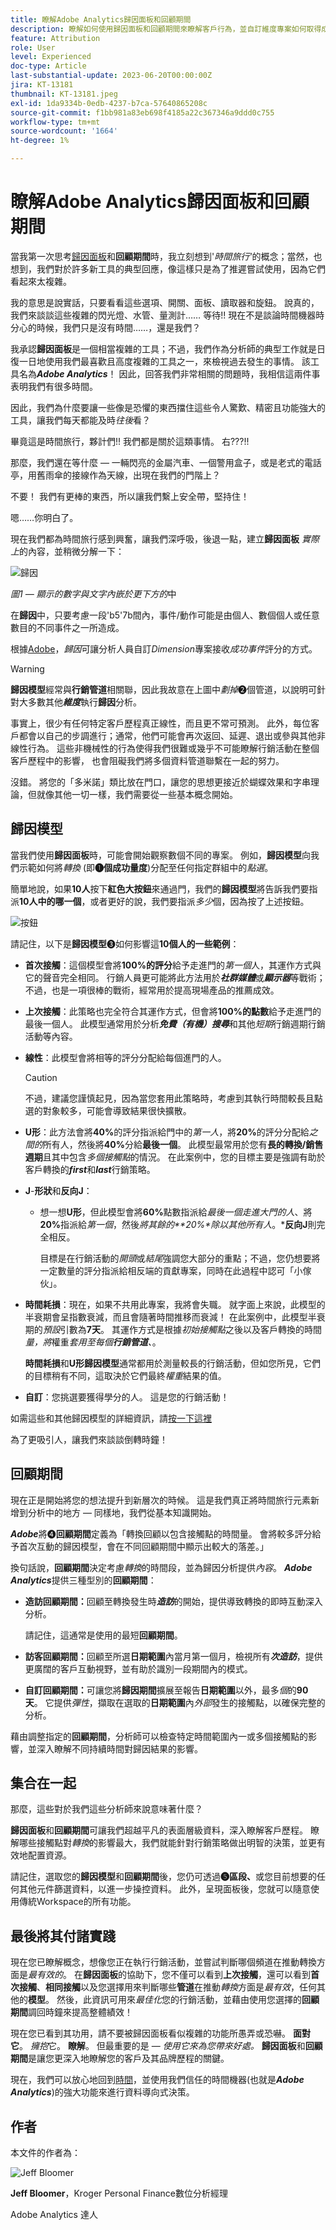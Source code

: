 ```yaml
---
title: 瞭解Adobe Analytics歸因面板和回顧期間
description: 瞭解如何使用歸因面板和回顧期間來瞭解客戶行為，並自訂維度專案如何取得成功事件的評分。
feature: Attribution
role: User
level: Experienced
doc-type: Article
last-substantial-update: 2023-06-20T00:00:00Z
jira: KT-13181
thumbnail: KT-13181.jpeg
exl-id: 1da9334b-0edb-4237-b7ca-57640865208c
source-git-commit: f1bb981a83eb698f4185a22c367346a9ddd0c755
workflow-type: tm+mt
source-wordcount: '1664'
ht-degree: 1%

---
```


# 瞭解Adobe Analytics歸因面板和回顧期間

當我第一次思考[歸因面板](https://experienceleague.adobe.com/docs/analytics-platform/using/cja-workspace/panels/attribution.html?lang=en)和&#x200B;**回顧期間**&#x200B;時，我立刻想到&#39;*時間旅行&#39;*&#x200B;的概念；當然，也想到，我們對於許多新工具的典型回應，像這樣只是為了推遲嘗試使用，因為它們看起來太複雜。

我的意思是說實話，只要看看這些選項、開關、面板、讀取器和旋鈕。  說真的，我們來談談這些複雜的閃光燈、水管、量測計…… 等待!!  現在不是談論時間機器時分心的時候，我們只是沒有時間……，還是我們？

我承認&#x200B;**歸因面板**&#x200B;是一個相當複雜的工具；不過，我們作為分析師的典型工作就是日復一日地使用我們最喜歡且高度複雜的工具之一，來檢視過去發生的事情。 該工具名為&#x200B;***Adobe Analytics***！  因此，回答我們非常相關的問題時，我相信這兩件事表明我們有很多時間。

因此，我們為什麼要讓一些像是恐懼的東西擋住這些令人驚歎、精密且功能強大的工具，讓我們每天都能及時&#x200B;*往後*&#x200B;看？

畢竟這是時間旅行，夥計們!!  我們都是關於這類事情。  右???!!

那麼，我們還在等什麼 — 一輛閃亮的金屬汽車、一個警用盒子，或是老式的電話亭，用舊雨傘的接線作為天線，出現在我們的門階上？

不要！  我們有更棒的東西，所以讓我們繫上安全帶，堅持住！

嗯……你明白了。


現在我們都為時間旅行感到興奮，讓我們深呼吸，後退一點，建立&#x200B;**歸因面板** *實際上*&#x200B;的內容，並稍微分解一下：

![歸因](assets/attribution.png)

*圖1 — 顯示的數字與文字內嵌於更下方的*&#x200B;中

在&#x200B;**歸因**&#x200B;中，只要考慮一段&#39;b5&#39;7b間內，事件/動作可能是由個人、數個個人或任意數目的不同事件之一所造成。

根據[Adobe](https://experienceleague.adobe.com/docs/analytics-platform/using/cja-workspace/attribution/overview.html?lang=en)，*歸因*&#x200B;可讓分析人員自訂&#x200B;*Dimension*&#x200B;專案接收&#x200B;*成功事件*&#x200B;評分的方式。


>[!WARNING]
>
>**歸因模型**&#x200B;經常與&#x200B;**行銷管道**&#x200B;相關聯，因此我故意在上圖中&#x200B;*劃掉*❷個管道，以說明可針對大多數其他&#x200B;***維度***&#x200B;執行&#x200B;**歸因**&#x200B;分析。


事實上，很少有任何特定客戶歷程真正線性，而且更不常可預測。  此外，每位客戶都會以自己的步調進行；通常，他們可能會再次返回、延遲、退出或參與其他非線性行為。 這些非機械性的行為使得我們很難或幾乎不可能瞭解行銷活動在整個客戶歷程中的影響， 也會阻礙我們將多個資料管道聯繫在一起的努力。

沒錯。  將您的「多米諾」類比放在門口，讓您的思想更接近於蝴蝶效果和字串理論，但就像其他一切一樣，我們需要從一些基本概念開始。

## **歸因模型**

當我們使用&#x200B;**歸因面板**&#x200B;時，可能會開始觀察數個不同的專案。  例如，**歸因模型**&#x200B;向我們示範如何將&#x200B;*轉換* (即&#x200B;**❶個成功量度**)分配至任何指定群組中的&#x200B;*點選*。

簡單地說，如果&#x200B;**10人**&#x200B;按下&#x200B;**紅色大按鈕**&#x200B;來通過門，我們的&#x200B;**歸因模型**&#x200B;將告訴我們要指派&#x200B;**10人中的哪一個**，或者更好的說，我們要指派&#x200B;*多少*&#x200B;個，因為按了上述按鈕。

![按鈕](assets/button.png)

請記住，以下是&#x200B;**歸因模型**❸如何影響這&#x200B;**10個人的一些範例**：

- **首次接觸**：這個模型會將&#x200B;**100%的評分**&#x200B;給予走進門的&#x200B;*第一個*&#x200B;人，其運作方式與它的聲音完全相同。  行銷人員更可能將此方法用於&#x200B;***社群媒體***&#x200B;或&#x200B;***顯示器***&#x200B;等戰術；不過，也是一項很棒的戰術，經常用於提高現場產品的推薦成效。
- **上次接觸**：此策略也完全符合其運作方式，但會將&#x200B;**100%的點數**&#x200B;給予走進門的最後一個人。  此模型通常用於分析&#x200B;***免費（有機）搜尋***&#x200B;和其他&#x200B;*短期*&#x200B;行銷週期行銷活動等內容。
- **線性**：此模型會將相等的評分分配給每個進門的人。

  >[!CAUTION]
  >
  >不過，建議您謹慎起見，因為當您套用此策略時，考慮到其執行時間較長且點選的對象較多，可能會導致結果很快擴散。

- **U形**：此方法會將&#x200B;**40%**&#x200B;的評分指派給門中的&#x200B;*第一人*，將&#x200B;**20%**&#x200B;的評分分配給&#x200B;*之間的*&#x200B;所有人，然後將&#x200B;**40%**&#x200B;分給&#x200B;**最後一個**。 此模型最常用於您有&#x200B;**長的轉換/銷售週期**&#x200B;且其中包含&#x200B;*多個接觸點*&#x200B;的情況。  在此案例中，您的目標主要是強調有助於客戶轉換的&#x200B;***first***&#x200B;和&#x200B;***last***&#x200B;行銷策略。
- **J**-**形狀**&#x200B;和&#x200B;**反向J**：
   - 想一想&#x200B;**U形**，但此模型會將&#x200B;**60%**&#x200B;點數指派給&#x200B;*最後一個走進大門的人*、將&#x200B;**20%**&#x200B;指派給&#x200B;*第一個*，然後&#x200B;*將其餘的&#x200B;**20%**除以*&#x200B;其他所有人&#x200B;*。***反向J**&#x200B;則完全相反。

     目標是在行銷活動的&#x200B;*開頭*&#x200B;或&#x200B;*結尾*&#x200B;強調您大部分的重點；不過，您仍想要將一定數量的評分指派給相反端的貢獻專案，同時在此過程中認可「小傢伙」。

- **時間耗損**：現在，如果不共用此專案，我將會失職。 就字面上來說，此模型的半衰期會呈指數衰減，而且會隨著時間推移而衰減！  在此案例中，此模型半衰期的&#x200B;*預設*&#x200B;引數為&#x200B;**7天**。  其運作方式是根據&#x200B;*初始接觸點*&#x200B;之後以及客戶轉換的時間&#x200B;*量，將*&#x200B;權重&#x200B;*套用至每個&#x200B;**行銷管道**、*。

  **時間耗損**&#x200B;和&#x200B;**U形歸因模型**&#x200B;通常都用於測量較長的行銷活動，但如您所見，它們的目標稍有不同，這取決於它們最終&#x200B;*權重*&#x200B;結果的值。

- **自訂**：您挑選要獲得學分的人。  這是您的行銷活動！

如需這些和其他歸因模型的詳細資訊，請[按一下這裡](https://experienceleague.adobe.com/docs/analytics/analyze/analysis-workspace/attribution/models.html?lang=en)

為了更吸引人，讓我們來談談倒轉時鐘！

## **回顧期間**

現在正是開始將您的想法提升到新層次的時候。  這是我們真正將時間旅行元素新增到分析中的地方 — 同樣地，我們從基本知識開始。

***Adobe***&#x200B;將❹**回顧期間**&#x200B;定義為「轉換回顧以包含接觸點的時間量。 會將較多評分給予首次互動的歸因模型，會在不同回顧期間中顯示出較大的落差。」


換句話說，**回顧期間**&#x200B;決定考慮&#x200B;*轉換*&#x200B;的時間段，並為歸因分析提供&#x200B;*內容*。 ***Adobe Analytics***&#x200B;提供三種型別的&#x200B;**回顧期間**：

- **造訪回顧期間：**&#x200B;回顧至轉換發生時&#x200B;***造訪***&#x200B;的開始，提供導致轉換的即時互動深入分析。

  請記住，這通常是使用的最短&#x200B;**回顧期間**。
- **訪客回顧期間：**&#x200B;回顧至所選&#x200B;**日期範圍**&#x200B;內當月第一個月，檢視所有&#x200B;***次造訪***，提供更廣闊的客戶互動視野，並有助於識別一段期間內的模式。
- **自訂回顧期間：**&#x200B;可讓您將&#x200B;**歸因期間**&#x200B;擴展至報告&#x200B;**日期範圍**&#x200B;以外，最多&#x200B;*個*&#x200B;的&#x200B;**90天**。  它提供&#x200B;*彈性*，擷取在選取的&#x200B;**日期範圍**&#x200B;內&#x200B;*外部*&#x200B;發生的接觸點，以確保完整的分析。

藉由調整指定的&#x200B;**回顧期間**，分析師可以檢查特定時間範圍內一或多個接觸點的影響，並深入瞭解不同持續時間對歸因結果的影響。

## **集合在一起**

那麼，這些對於我們這些分析師來說意味著什麼？

**歸因面板**&#x200B;和&#x200B;**回顧期間**&#x200B;可讓我們超越平凡的表面層級資料，深入瞭解客戶歷程。 瞭解哪些接觸點對&#x200B;*轉換*&#x200B;的影響最大，我們就能針對行銷策略做出明智的決策，並更有效地配置資源。

請記住，選取您的&#x200B;**歸因模型**&#x200B;和&#x200B;**回顧期間**&#x200B;後，您仍可透過&#x200B;**❺區段、**&#x200B;或您目前想要的任何其他元件篩選資料，以進一步操控資料。  此外，呈現面板後，您就可以隨意使用傳統Workspace的所有功能。

## **最後將其付諸實踐**

現在您已瞭解概念，想像您正在執行行銷活動，並嘗試判斷哪個頻道在推動轉換方面是&#x200B;*最有效的*。 在&#x200B;**歸因面板**&#x200B;的協助下，您不僅可以看到&#x200B;**上次接觸**，還可以看到&#x200B;**首次接觸**、**相同接觸**&#x200B;以及您選擇用來判斷哪些&#x200B;**管道**&#x200B;在推動&#x200B;*轉換*&#x200B;方面是&#x200B;*最有效*，任何其他的&#x200B;**模型**。 然後，此資訊可用來&#x200B;*最佳化*&#x200B;您的行銷活動，並藉由使用您選擇的&#x200B;**回顧期間**&#x200B;調回時鐘來提高整體績效！

現在您已看到其功用，請不要被歸因面板看似複雜的功能所愚弄或恐嚇。  **面對它**。  *擁抱*&#x200B;它。  **瞭解**。
但最重要的是 — *使用它來為您帶來好處。* **歸因面板**&#x200B;和&#x200B;**回顧期間**&#x200B;是讓您更深入地瞭解您的客戶及其品牌歷程的關鍵。

現在，我們可以放心地回到[時間](https://youtu.be/gVryJmZNFdU)，並使用我們信任的時間機器(也就是&#x200B;***Adobe Analytics***)的強大功能來進行資料導向式決策。

## 作者

本文件的作者為：

![Jeff Bloomer](assets/jeff-headshot.png)

**Jeff Bloomer**，Kroger Personal Finance數位分析經理

Adobe Analytics 達人
